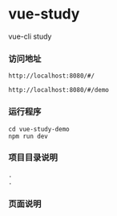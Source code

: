 # vue-study
vue-cli study

### 访问地址
```
http://localhost:8080/#/

http://localhost:8080/#/demo
```

### 运行程序 
```
cd vue-study-demo
npm run dev

```

### 项目目录说明
```
.
.
```

### 页面说明
```
```

